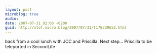 ```yaml
---
layout: post
microblog: true
audio: 
date: 2007-07-31 02:00 +0200
guid: http://xtof.micro.blog/2007/07/31/t178339652.html
---
```

back from a cool lunch with JCC and Priscilla. Next step... Priscilla to be teleported in SecondLife

